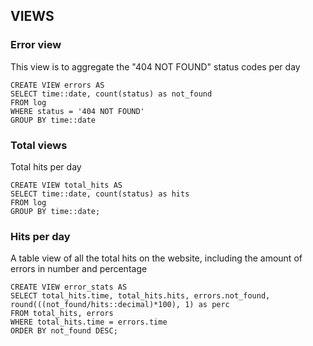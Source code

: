## VIEWS
### Error view
This view is to aggregate the "404 NOT FOUND" status codes per day 

```
CREATE VIEW errors AS
SELECT time::date, count(status) as not_found
FROM log
WHERE status = '404 NOT FOUND'
GROUP BY time::date
```

### Total views
Total hits per day
```
CREATE VIEW total_hits AS
SELECT time::date, count(status) as hits
FROM log
GROUP BY time::date;
```

### Hits per day
A table view of all the total hits on the website, including the amount of errors in number and percentage

```
CREATE VIEW error_stats AS
SELECT total_hits.time, total_hits.hits, errors.not_found, round(((not_found/hits::decimal)*100), 1) as perc
FROM total_hits, errors
WHERE total_hits.time = errors.time
ORDER BY not_found DESC;
```